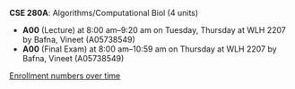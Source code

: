 **CSE 280A**: Algorithms/Computational Biol (4 units)

- **A00** (Lecture) at 8:00 am–9:20 am on Tuesday, Thursday at WLH 2207 by Bafna, Vineet (A05738549)
- **A00** (Final Exam) at 8:00 am–10:59 am on Thursday at WLH 2207 by Bafna, Vineet (A05738549)

[Enrollment numbers over time](./CSE280A.tsv)
